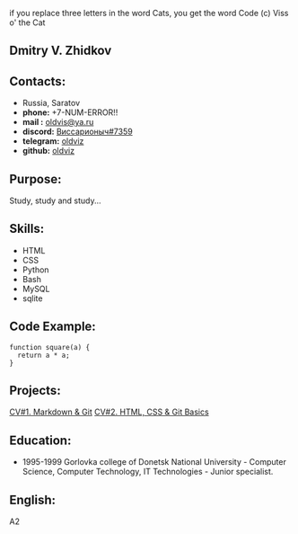 if you replace three letters in the word Cats, you get the word Code (c) Viss o' the Cat
##

## Dmitry V. Zhidkov

## Contacts:
  - Russia, Saratov
  - **phone:**    +7-NUM-ERROR!!
  - **mail :**    oldvis@ya.ru
  - **discord:**  [Виссарионыч#7359](https://discordapp.com/users/402170603068719104)
  - **telegram:** [oldviz](https://t.me/oldviZ)
  - **github:**   [oldviz](https://github.com/oldviz)

## Purpose:
Study, study and study...

## Skills:
  - HTML
  - CSS
  - Python
  - Bash
  - MySQL
  - sqlite

## Code Example:
``` 
function square(a) {
  return a * a;
}
```

## Projects:
[CV#1. Markdown & Git](https://oldviz.github.io/rsschool-cv/)
[CV#2. HTML, CSS & Git Basics](https://oldviz.github.io/rsschool-cv/cv)

## Education:
  - 1995-1999 Gorlovka college of Donetsk National University - Computer Science, Computer Technology, IT Technologies - Junior specialist.
  

## English:
A2
